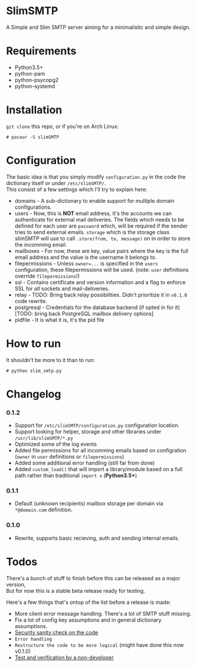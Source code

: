 SlimSMTP
========

A Simple and Slim SMTP server aiming for a minimalistic and simple design.

Requirements
============

 * Python3.5+
 * python-pam
 * python-psycopg2
 * python-systemd

Installation
============

`git clone` this repo, or if you're on Arch Linux:

    # pacaur -S slimSMTP

Configuration
=============

The basic idea is that you simply modify `configuration.py` in the code the dictionary itself or under `/etc/slimSMTP/`.<br>
This consist of a few settings which I'll try to explain here:

 * domains         - A sub-dictionary to enable support for multiple domain configurations.
 * users           - Now, this is **NOT** email address, it's the accounts we can authenticate for external mail deliveries.
                     The fields which needs to be defined for each user are `password` which, will be required if the sender tries to send external emails.
                     `storage` which is the storage class slimSMTP will use to call `.store(from, to, message)` on in order to store the incomming email.
 * mailboxes       - For now, these are key, value pairs where the key is the full email address and the value is the username it belongs to.
 * filepermissions - Unless `owner=...` is specified in the `users` configuration, these filepermissions will be used. (note: `user` definitions override `filepermissions`!)
 * ssl             - Contains certificate and version information and a flag to enforce SSL for _all_ sockets and mail-deliveries.
 * relay           - TODO: Bring back relay possibilities. Didn't prioritize it in `v0.1.0` code rewrite.
 * postgresql      - Credentials for the database backend (if opted in for it) [TODO: bring back PostgreSQL mailbox delivery options]
 * pidfile         - It is what it is, it's the pid file

How to run
==========

It shouldn't be more to it than to run:

    # python slim_smtp.py

Changelog
=========

### 0.1.2
 * Support for `/etc/slimSMTP/configuration.py` configuration location.
 * Support looking for helper, storage and other libraries under `/usr/lib/slimSMTP/*.py`
 * Optimized some of the log events
 * Added file permissions for all incomming emails based on configration (`owner` in `user` definitions or `filepermissions`)
 * Added some additional error handling (still far from done)
 * Added `custom_load()` that will import a library/module based on a full path rather than traditional `import x` (**Python3.5+**)

### 0.1.1
 * Default (unknown recipients) mailbox storage per domain via `*@domain.com` definition.

### 0.1.0
 * Rewrite, supports basic recieving, auth and sending internal emails.

Todos
=====

There's a bunch of stuff to finish before this can be released as a major version,<br>
But for now this is a stable beta release ready for testing.

Here's a few things that's ontop of the list before a release is made:

 * More client error message handling. There's a lot of SMTP stuff missing.
 * Fix a lot of config key assumptions and in general dictionary assumptions.
 * [Security sanity check on the code](https://github.com/Torxed/SlimSMTP/issues/3)
 * ```Error handling```
 * ```Restructure the code to be more logical``` (might have done this now v0.1.0)
 * [Test and verification by a non-developer](https://github.com/Torxed/SlimSMTP/issues/5)
